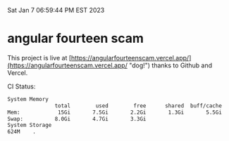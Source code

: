 Sat Jan  7 06:59:44 PM EST 2023

# angular fourteen scam


This project is live at [https://angularfourteenscam.vercel.app/](https://angularfourteenscam.vercel.app/ "dog!") thanks to Github and Vercel.

CI Status: 

```bash
System Memory
               total        used        free      shared  buff/cache   available
Mem:            15Gi       7.5Gi       2.2Gi       1.3Gi       5.5Gi       6.0Gi
Swap:          8.0Gi       4.7Gi       3.3Gi
System Storage
624M	.
